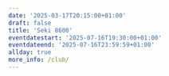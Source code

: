 ```yaml
---
date: '2025-03-17T20:15:00+01:00'
draft: false
title: 'Seki 8600'
eventdatestart: '2025-07-16T19:30:00+01:00'
eventdateend: '2025-07-16T23:59:59+01:00'
allday: true
more_info: /club/
---
```

